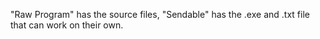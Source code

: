 "Raw Program" has the source files, "Sendable" has the .exe and .txt file that can work on their own.
